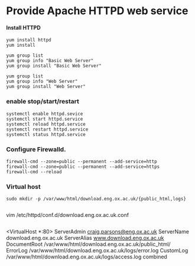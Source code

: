 # Provide Apache HTTPD web service

#### Install HTTPD
```
yum install httpd
yum install  
```
```
yum group list
yum group info "Basic Web Server"
yum group install "Basic Web Server"
```
```
yum group list
yum group info "Web Server"
yum group install "Web Server"
```

### enable stop/start/restart
```
systemctl enable httpd.sevice
systemctl start httpd.service
systemctl reload httpd.service
systemctl restart httpd.service
systemctl status httpd.service
```
### Configure Firewalld.
```
firewall-cmd --zone=public --permanent --add-service=http
firewall-cmd --zone=public --permanent --add-service=https
firewall-cmd --reload
```
### Virtual host
```
sudo mkdir -p /var/www/html/download.eng.ox.ac.uk/{public_html,logs}
```
```
```
vim /etc/httpd/conf.d/download.eng.ox.ac.uk.conf
```
```
<VirtualHost *:80>
    ServerAdmin craig.parsons@eng.ox.ac.uk
    ServerName download.eng.ox.ac.uk
    ServerAlias www.download.eng.ox.ac.uk
    DocumentRoot /var/www/html/download.eng.ox.ac.uk/public_html/
    ErrorLog /var/www/html/download.eng.ox.ac.uk/logs/error.log
    CustomLog /var/www/html/download.eng.ox.ac.uk/logs/access.log combined
</VirtualHost>
```
